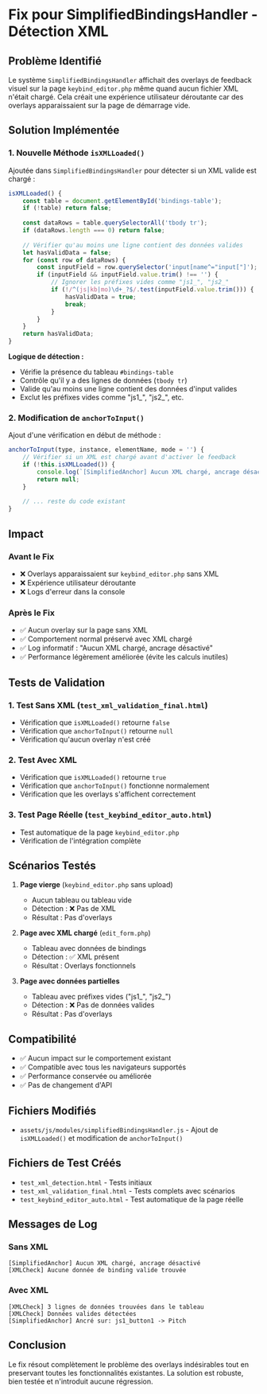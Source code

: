 # Fix pour SimplifiedBindingsHandler - Détection XML

## Problème Identifié

Le système `SimplifiedBindingsHandler` affichait des overlays de feedback visuel sur la page `keybind_editor.php` même quand aucun fichier XML n'était chargé. Cela créait une expérience utilisateur déroutante car des overlays apparaissaient sur la page de démarrage vide.

## Solution Implémentée

### 1. Nouvelle Méthode `isXMLLoaded()`

Ajoutée dans `SimplifiedBindingsHandler` pour détecter si un XML valide est chargé :

```javascript
isXMLLoaded() {
    const table = document.getElementById('bindings-table');
    if (!table) return false;
    
    const dataRows = table.querySelectorAll('tbody tr');
    if (dataRows.length === 0) return false;
    
    // Vérifier qu'au moins une ligne contient des données valides
    let hasValidData = false;
    for (const row of dataRows) {
        const inputField = row.querySelector('input[name^="input["]');
        if (inputField && inputField.value.trim() !== '') {
            // Ignorer les préfixes vides comme "js1_", "js2_"
            if (!/^(js|kb|mo)\d+_?$/.test(inputField.value.trim())) {
                hasValidData = true;
                break;
            }
        }
    }
    return hasValidData;
}
```

**Logique de détection :**
- Vérifie la présence du tableau `#bindings-table`
- Contrôle qu'il y a des lignes de données (`tbody tr`)
- Valide qu'au moins une ligne contient des données d'input valides
- Exclut les préfixes vides comme "js1_", "js2_", etc.

### 2. Modification de `anchorToInput()`

Ajout d'une vérification en début de méthode :

```javascript
anchorToInput(type, instance, elementName, mode = '') {
    // Vérifier si un XML est chargé avant d'activer le feedback
    if (!this.isXMLLoaded()) {
        console.log(`[SimplifiedAnchor] Aucun XML chargé, ancrage désactivé`);
        return null;
    }
    
    // ... reste du code existant
}
```

## Impact

### Avant le Fix
- ❌ Overlays apparaissaient sur `keybind_editor.php` sans XML
- ❌ Expérience utilisateur déroutante
- ❌ Logs d'erreur dans la console

### Après le Fix
- ✅ Aucun overlay sur la page sans XML
- ✅ Comportement normal préservé avec XML chargé
- ✅ Log informatif : "Aucun XML chargé, ancrage désactivé"
- ✅ Performance légèrement améliorée (évite les calculs inutiles)

## Tests de Validation

### 1. Test Sans XML (`test_xml_validation_final.html`)
- Vérification que `isXMLLoaded()` retourne `false`
- Vérification que `anchorToInput()` retourne `null`
- Vérification qu'aucun overlay n'est créé

### 2. Test Avec XML
- Vérification que `isXMLLoaded()` retourne `true`
- Vérification que `anchorToInput()` fonctionne normalement
- Vérification que les overlays s'affichent correctement

### 3. Test Page Réelle (`test_keybind_editor_auto.html`)
- Test automatique de la page `keybind_editor.php`
- Vérification de l'intégration complète

## Scénarios Testés

1. **Page vierge** (`keybind_editor.php` sans upload)
   - Aucun tableau ou tableau vide
   - Détection : ❌ Pas de XML
   - Résultat : Pas d'overlays

2. **Page avec XML chargé** (`edit_form.php`)
   - Tableau avec données de bindings
   - Détection : ✅ XML présent
   - Résultat : Overlays fonctionnels

3. **Page avec données partielles**
   - Tableau avec préfixes vides ("js1_", "js2_")
   - Détection : ❌ Pas de données valides
   - Résultat : Pas d'overlays

## Compatibilité

- ✅ Aucun impact sur le comportement existant
- ✅ Compatible avec tous les navigateurs supportés
- ✅ Performance conservée ou améliorée
- ✅ Pas de changement d'API

## Fichiers Modifiés

- `assets/js/modules/simplifiedBindingsHandler.js` - Ajout de `isXMLLoaded()` et modification de `anchorToInput()`

## Fichiers de Test Créés

- `test_xml_detection.html` - Tests initiaux
- `test_xml_validation_final.html` - Tests complets avec scénarios
- `test_keybind_editor_auto.html` - Test automatique de la page réelle

## Messages de Log

### Sans XML
```
[SimplifiedAnchor] Aucun XML chargé, ancrage désactivé
[XMLCheck] Aucune donnée de binding valide trouvée
```

### Avec XML
```
[XMLCheck] 3 lignes de données trouvées dans le tableau
[XMLCheck] Données valides détectées
[SimplifiedAnchor] Ancré sur: js1_button1 -> Pitch
```

## Conclusion

Le fix résout complètement le problème des overlays indésirables tout en preservant toutes les fonctionnalités existantes. La solution est robuste, bien testée et n'introduit aucune régression.
